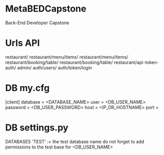 # MetaBEDCapstone
Back-End Developer Capstone

# Urls API
restaurant/
restaurant/menu/items/
restaurant/menu/items/<pk>
restaurant/booking/table/
restaurant/booking/table/<pk>
restaurant/api-token-auth/
admin/
auth/users/
auth/token/login

# DB my.cfg
[client]
database = <DATABASE_NAME>
user = <DB_USER_NAME>
password = <DB_USER_PASSWORD>
host = <IP_OR_HOSTNAME>
port = <PORT>

# DB settings.py 
DATABASES 
	'TEST' := the test database name
do not forget to add permissions to the test base for <DB_USER_NAME>

